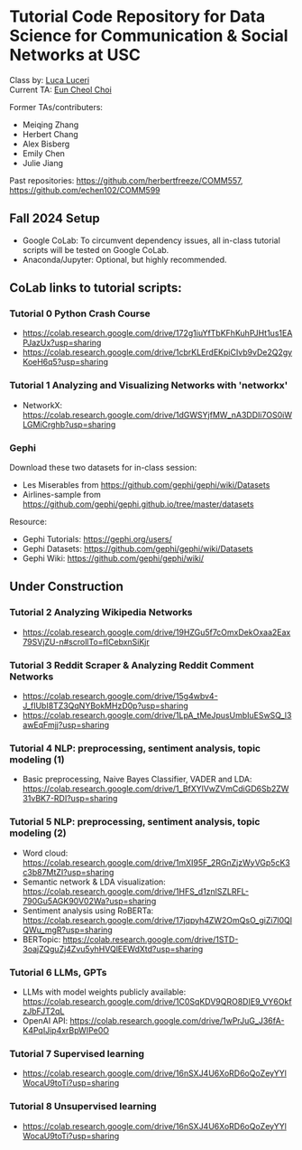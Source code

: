 # Tutorial Code Repository for Data Science for Communication & Social Networks at USC
Class by: [Luca Luceri](https://www.luceriluc.it/)  
Current TA: [Eun Cheol Choi](https://euncheol.notion.site/Eun-Cheol-Choi-dff98d091da54d299744def42b63b42c?pvs=4)

Former TAs/contributers:
 - Meiqing Zhang
 - Herbert Chang
 - Alex Bisberg
 - Emily Chen
 - Julie Jiang

Past repositories: https://github.com/herbertfreeze/COMM557, https://github.com/echen102/COMM599 

## Fall 2024 Setup 
- Google CoLab: To circumvent dependency issues, all in-class tutorial scripts will be tested on Google CoLab.
- Anaconda/Jupyter: Optional, but highly recommended.
  
## CoLab links to tutorial scripts:    
    
### Tutorial 0 Python Crash Course
- https://colab.research.google.com/drive/172g1iuYfTbKFhKuhPJHt1us1EAPJazUx?usp=sharing
- https://colab.research.google.com/drive/1cbrKLErdEKpiCIvb9vDe2Q2gyKoeH6q5?usp=sharing

### Tutorial 1 Analyzing and Visualizing Networks with 'networkx'
- NetworkX: https://colab.research.google.com/drive/1dGWSYjfMW_nA3DDIi7OS0iWLGMiCrghb?usp=sharing

### Gephi
Download these two datasets for in-class session:  
- Les Miserables from https://github.com/gephi/gephi/wiki/Datasets
- Airlines-sample from https://github.com/gephi/gephi.github.io/tree/master/datasets  

Resource:
- Gephi Tutorials: https://gephi.org/users/
- Gephi Datasets: https://github.com/gephi/gephi/wiki/Datasets
- Gephi Wiki: https://github.com/gephi/gephi/wiki/

## Under Construction

### Tutorial 2 Analyzing Wikipedia Networks
- https://colab.research.google.com/drive/19HZGu5f7cOmxDekOxaa2Eax79SVjZU-n#scrollTo=fICebxnSiKjr

### Tutorial 3 Reddit Scraper & Analyzing Reddit Comment Networks
- https://colab.research.google.com/drive/15g4wbv4-J_fIUbI8TZ3QqNYBokMHzD0p?usp=sharing
- https://colab.research.google.com/drive/1LpA_tMeJpusUmbIuESwSQ_l3awEqFmjj?usp=sharing

### Tutorial 4 NLP: preprocessing, sentiment analysis, topic modeling (1)
- Basic preprocessing, Naive Bayes Classifier, VADER and LDA: https://colab.research.google.com/drive/1_BfXYlVwZVmCdiGD6Sb2ZW31vBK7-RDI?usp=sharing

### Tutorial 5 NLP: preprocessing, sentiment analysis, topic modeling (2)
- Word cloud: https://colab.research.google.com/drive/1mXI95F_2RGnZjzWyVGp5cK3c3b87MtZI?usp=sharing
- Semantic network & LDA visualization: https://colab.research.google.com/drive/1HFS_d1znlSZLRFL-790Gu5AGK90V02Wa?usp=sharing
- Sentiment analysis using RoBERTa: https://colab.research.google.com/drive/17jqpyh4ZW2OmQsO_giZi7l0QlQWu_mgR?usp=sharing
- BERTopic: https://colab.research.google.com/drive/1STD-3oajZQguZj4Zvu5yhHVQlEEWdXtd?usp=sharing

### Tutorial 6 LLMs, GPTs
- LLMs with model weights publicly available: https://colab.research.google.com/drive/1C0SqKDV9QRO8DIE9_VY6OkfzJbFJT2qL
- OpenAI API: https://colab.research.google.com/drive/1wPrJuG_J36fA-K4PqIJip4xrBpWIPe0O

### Tutorial 7 Supervised learning
- https://colab.research.google.com/drive/16nSXJ4U6XoRD6oQoZeyYYlWocaU9toTi?usp=sharing

### Tutorial 8 Unsupervised learning
- https://colab.research.google.com/drive/16nSXJ4U6XoRD6oQoZeyYYlWocaU9toTi?usp=sharing
